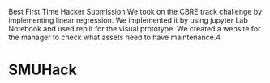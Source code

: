 Best First Time Hacker Submission
We took on the CBRE track challenge by implementing linear regression. We implemented it by using jupyter Lab Notebook and used replit for the visual prototype. We created a website for the manager to check what assets need to have maintenance.4

# SMUHack
